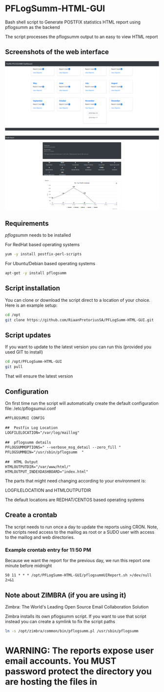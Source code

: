
# PFLogSumm-HTML-GUI

Bash shell script to Generate POSTFIX statistics HTML report using pflogsumm as the backend

The script processes the pflogsumm output to an easy to view HTML report

## Screenshots of the web interface

![Screenshot1](https://github.com/shellrent/PFLogSumm-HTML-GUI/blob/master/Screenshots/Screenshot1.png)

![Screenshot2](https://github.com/shellrent/PFLogSumm-HTML-GUI/blob/master/Screenshots/Screenshot2.png)

## Requirements

*pflogsumm* needs to be installed

For RedHat based operating systems

```bash
yum -y install postfix-perl-scripts 
```

For Ubuntu/Debian based operating systems

```bash
apt-get -y install pflogsumm 
```

## Script installation

You can clone or download the script direct to a location of your choice. Here is an example setup:

```bash
cd /opt
git clone https://github.com/RiaanPretoriusSA/PFLogSumm-HTML-GUI.git
```

## Script updates

If you want to update to the latest version you can run this (provided you used GIT to install)

```bash
cd /opt/PFLogSumm-HTML-GUI
git pull
```

That will ensure the latest version

## Configuration

On first time run the script will automatically  create the default configuration file: /etc/pflogsumui.conf

```text
#PFLOGSUMUI CONFIG

##  Postfix Log Location
LOGFILELOCATION="/var/log/maillog"

##  pflogsumm details
PFLOGSUMMOPTIONS=" --verbose_msg_detail --zero_fill "
PFLOGSUMMBIN="/usr/sbin/pflogsumm  "

##  HTML Output
HTMLOUTPUTDIR="/var/www/html/"
HTMLOUTPUT_INDEXDASHBOARD="index.html"

```

The parts that might need changing according to your environment  is:

LOGFILELOCATION and HTMLOUTPUTDIR

The default locations are REDHAT/CENTOS based operating systems

## Create a crontab

The script needs to run once a day to update the reports using CRON. Note, the scripts need access to the maillog as root or a SUDO user with access to the maillog and web directories.

### Example crontab entry for 11:50 PM

Because we want the report for the previous day, we run this report one minute before midnight

```text
50 11 * * * /opt/PFLogSumm-HTML-GUI/pflogsummUIReport.sh >/dev/null 2>&1
```

## Note about ZIMBRA (if you are using it)

Zimbra: The World's Leading Open Source Email Collaboration Solution

Zimbra installs its own pflogsumm script. If you want to use that script instead you can create a symlink to fix the script paths

```bash
ln -s /opt/zimbra/common/bin/pflogsumm.pl /usr/sbin/pflogsumm
```

# WARNING: The reports expose user email accounts. You MUST password protect the directory you are hosting the files in
